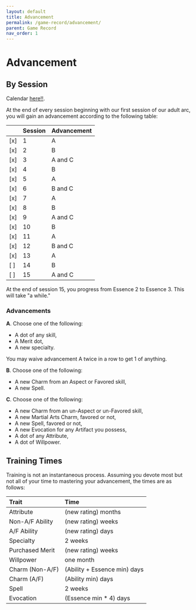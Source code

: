 ```yaml
---
layout: default
title: Advancement
permalink: /game-record/advancement/
parent: Game Record
nav_order: 1
---
```


# Advancement

## By Session

Calendar [here!!](https://drive.google.com/open?id=1_hdIhr-uVExDO8-x3J4DOweoV-kPdW3Kr1EKcvxXDDM).

At the end of every session beginning with our first session of our adult arc,
you will gain an advancement according to the following table:

|      | Session | Advancement |
| :--- | :------ | :---------- |
| [x]  | 1       | A           |
| [x]  | 2       | B           |
| [x]  | 3       | A and C     |
| [x]  | 4       | B           |
| [x]  | 5       | A           |
| [x]  | 6       | B and C     |
| [x]  | 7       | A           |
| [x]  | 8       | B           |
| [x]  | 9       | A and C     |
| [x]  | 10      | B           |
| [x]  | 11      | A           |
| [x]  | 12      | B and C     |
| [x]  | 13      | A           |
| [ ]  | 14      | B           |
| [ ]  | 15      | A and C     |

At the end of session 15, you progress from Essence 2 to Essence 3. This will
take "a while."

### Advancements

**A**. Choose one of the following:

- A dot of any skill,
- A Merit dot,
- A new specialty.

You may waive advancement A twice in a row to get 1 of anything.

**B**. Choose one of the following:

- A new Charm from an Aspect or Favored skill,
- A new Spell.

**C**. Choose one of the following:

- A new Charm from an un-Aspect or un-Favored skill,
- A new Martial Arts Charm, favored or not,
- A new Spell, favored or not,
- A new Evocation for any Artifact you possess,
- A dot of any Attribute,
- A dot of Willpower.

## Training Times

Training is not an instantaneous process. Assuming you devote most but not all
of your time to mastering your advancement, the times are as follows:

| Trait           | Time                         |
| :-------------- | :--------------------------- |
| Attribute       | (new rating) months          |
| Non-A/F Ability | (new rating) weeks           |
| A/F Ability     | (new rating) days            |
| Specialty       | 2 weeks                      |
| Purchased Merit | (new rating) weeks           |
| Willpower       | one month                    |
| Charm (Non-A/F) | (Ability + Essence min) days |
| Charm (A/F)     | (Ability min) days           |
| Spell           | 2 weeks                      |
| Evocation       | (Essence min * 4) days       |
